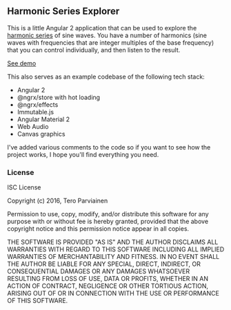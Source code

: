 ## Harmonic Series Explorer

This is a little Angular 2 application that can be used to explore the [harmonic series](https://en.wikipedia.org/wiki/Harmonic_series_(music)) of sine waves. You have a number of harmonics (sine waves with frequencies
that are integer multiples of the base frequency) that you can control individually, and then listen to the result.

[See demo](http://teropa.info/harmonics-explorer/)

This also serves as an example codebase of the following tech stack:

* Angular 2
* @ngrx/store with hot loading
* @ngrx/effects
* Immutable.js
* Angular Material 2
* Web Audio
* Canvas graphics

I've added various comments to the code so if you want to see how the project works, I hope you'll find everything you need.

### License

ISC License

Copyright (c) 2016, Tero Parviainen

Permission to use, copy, modify, and/or distribute this software for any purpose with or without fee is hereby granted, provided that the above copyright notice and this permission notice appear in all copies.

THE SOFTWARE IS PROVIDED "AS IS" AND THE AUTHOR DISCLAIMS ALL WARRANTIES WITH REGARD TO THIS SOFTWARE INCLUDING ALL IMPLIED WARRANTIES OF MERCHANTABILITY AND FITNESS. IN NO EVENT SHALL THE AUTHOR BE LIABLE FOR ANY SPECIAL, DIRECT, INDIRECT, OR CONSEQUENTIAL DAMAGES OR ANY DAMAGES WHATSOEVER RESULTING FROM LOSS OF USE, DATA OR PROFITS, WHETHER IN AN ACTION OF CONTRACT, NEGLIGENCE OR OTHER TORTIOUS ACTION, ARISING OUT OF OR IN CONNECTION WITH THE USE OR PERFORMANCE OF THIS SOFTWARE.
